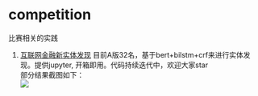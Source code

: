# competition
比赛相关的实践

1. [互联网金融新实体发现](https://www.datafountain.cn/competitions/361)
  目前A版32名，基于bert+bilstm+crf来进行实体发现。提供jupyter, 开箱即用。代码持续迭代中，欢迎大家star             
部分结果截图如下：                   
![](https://i.imgur.com/afLZrMQ.png)